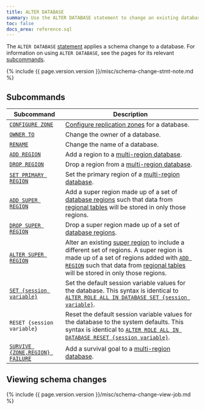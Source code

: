 ```yaml
---
title: ALTER DATABASE
summary: Use the ALTER DATABASE statement to change an existing database.
toc: false
docs_area: reference.sql
---
```


The `ALTER DATABASE` [statement](sql-statements.html) applies a schema change to a database. For information on using `ALTER DATABASE`, see the pages for its relevant [subcommands](#subcommands).

{% include {{ page.version.version }}/misc/schema-change-stmt-note.md %}

## Subcommands

Subcommand | Description
-----------|------------
[`CONFIGURE ZONE`](configure-zone.html) | [Configure replication zones](configure-replication-zones.html) for a database.
[`OWNER TO`](owner-to.html) |  Change the owner of a database.
[`RENAME`](rename-database.html) | Change the name of a database.
[`ADD REGION`](add-region.html) |  Add a region to a [multi-region database](multiregion-overview.html).
[`DROP REGION`](drop-region.html) |  Drop a region from a [multi-region database](multiregion-overview.html).
[`SET PRIMARY REGION`](set-primary-region.html) |  Set the primary region of a [multi-region database](multiregion-overview.html).
[`ADD SUPER REGION`](add-super-region.html) | Add a super region made up of a set of [database regions](multiregion-overview.html#super-regions) such that data from [regional tables](regional-tables.html) will be stored in only those regions.
[`DROP SUPER REGION`](drop-super-region.html) | Drop a super region made up of a set of [database regions](multiregion-overview.html#super-regions).
[`ALTER SUPER REGION`](alter-super-region.html) | Alter an existing [super region](multiregion-overview.html#super-regions) to include a different set of regions. A super region is made up of a set of regions added with [`ADD REGION`](add-region.html) such that data from [regional tables](regional-tables.html) will be stored in only those regions.
[`SET {session variable}`](alter-role.html#set-default-session-variable-values-for-a-specific-database) |  Set the default session variable values for the database. This syntax is identical to [`ALTER ROLE ALL IN DATABASE SET {session variable}`](alter-role.html).
`RESET {session variable}` |  Reset the default session variable values for the database to the system defaults. This syntax is identical to [`ALTER ROLE ALL IN DATABASE RESET {session variable}`](alter-role.html).
[`SURVIVE {ZONE,REGION} FAILURE`](survive-failure.html) |  Add a survival goal to a [multi-region database](multiregion-overview.html).

## Viewing schema changes

{% include {{ page.version.version }}/misc/schema-change-view-job.md %}
